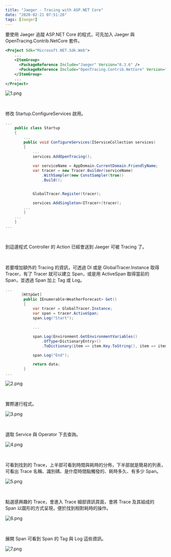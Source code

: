```yaml
---
title: "Jaeger - Tracing with ASP.NET Core"
date: "2020-02-21 07:51:26"
tags: [Jaeger]
---
```



要使用 Jaeger 追蹤 ASP.NET Core 的程式，可先加入 Jaeger 與 OpenTracing.Contrib.NetCore 套件。  

<!-- More -->

```xml
<Project Sdk="Microsoft.NET.Sdk.Web">
    ...
    <ItemGroup>
      <PackageReference Include="Jaeger" Version="0.3.6" />
      <PackageReference Include="OpenTracing.Contrib.NetCore" Version="0.6.2" />
    </ItemGroup>
    ...
</Project>
```

![1.png](1.png)

<br>


修改 Startup.ConfigureServices 啟用。  

```c#
...
    public class Startup
    {
        ...
        public void ConfigureServices(IServiceCollection services)
        {
            ...
            services.AddOpenTracing();
            
            var serviceName = AppDomain.CurrentDomain.FriendlyName;
            var tracer = new Tracer.Builder(serviceName)
                .WithSampler(new ConstSampler(true))
                .Build();


            GlobalTracer.Register(tracer);

            services.AddSingleton<ITracer>(tracer);
	    ...
        }
	...
    }
...
```

<br>


到這邊程式 Controller 的 Action 已經會送到 Jaeger 可被 Tracing 了。  

<br>


若要增加額外的 Tracing 的資訊，可透過 DI 或是 GlobalTracer.Instance 取得 Tracer，有了 Tracer 就可以建立 Span，或是用 ActiveSpan 取得當前的 Span，並透過 Span 加上 Tag 或 Log。

```c#
...
       [HttpGet]
        public IEnumerable<WeatherForecast> Get()
        {
            var tracer = GlobalTracer.Instance;
            var span = tracer.ActiveSpan;
            span.Log("Start");

            ...

            span.Log(Environment.GetEnvironmentVariables()
                .OfType<DictionaryEntry>()
                .ToDictionary(item => item.Key.ToString(), item => item.Value));

            span.Log("End");

            return data;
        }
...
```


![2.png](2.png)

<br>


實際運行程式。  

![3.png](3.png)

<br>


選取 Service 與 Operator 下去查詢。  

![4.png](4.png)

<br>


可看到找到的 Trace，上半部可看到時間與耗時的分佈，下半部就是簡易的列表，可看出 Trace 名稱、識別碼、是什麼時間點觸發的、耗時多久、有多少 Span。

![5.png](5.png)

<br>


點選感興趣的 Trace，會進入 Trace 細部資訊頁面，會將 Trace 及其組成的 Span 以圖形的方式呈現，便於找到相對耗時的操作。  

![6.png](6.png)

<br>


展開 Span 可看到 Span 的 Tag 與 Log 這些資訊。  

![7.png](7.png)
